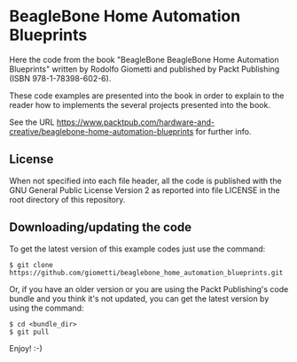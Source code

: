 BeagleBone Home Automation Blueprints
=====================================

Here the code from the book "BeagleBone BeagleBone Home Automation
Blueprints" written by Rodolfo Giometti and published by Packt
Publishing (ISBN 978-1-78398-602-6).

These code examples are presented into the book in order to explain to
the reader how to implements the several projects presented into the
book.

See the URL
https://www.packtpub.com/hardware-and-creative/beaglebone-home-automation-blueprints
for further info.

License
-------

When not specified into each file header, all the code is published
with the GNU General Public License Version 2 as reported into file
LICENSE in the root directory of this repository.

Downloading/updating the code
-----------------------------

To get the latest version of this example codes just use the command:

    $ git clone https://github.com/giometti/beaglebone_home_automation_blueprints.git

Or, if you have an older version or you are using the Packt
Publishing's code bundle and you think it's not updated, you can get
the latest version by using the command:

    $ cd <bundle_dir>
    $ git pull

Enjoy! :-)
